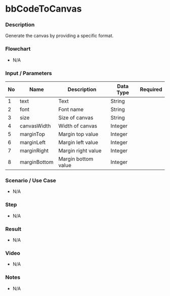 # bbCodeToCanvas

### Description

Generate the canvas by providing a specific format.

### Flowchart

- N/A

<!--![Flowchart](componentValue-flowchart.png?raw=true)-->

### Input / Parameters


| No | Name | Description | Data Type | Required |
| ------ | ------ | ------ |------ | ------ |
| 1 | text | Text | String |  |
| 2 | font | Font name | String |  | 
| 3 | size | Size of canvas | String |  | 
| 4 | canvasWidth | Width of canvas | Integer |  | 
| 5 | marginTop | Margin top value | Integer |  | 
| 6 | marginLeft | Margin left value | Integer |  | 
| 7 | marginRight | Margin right value | Integer |  | 
| 8 | marginBottom | Margin bottom value | Integer |  | 

### Scenario / Use Case

- N/A

### Step

- N/A

### Result

- N/A

### Video

- N/A

### Notes

- N/A